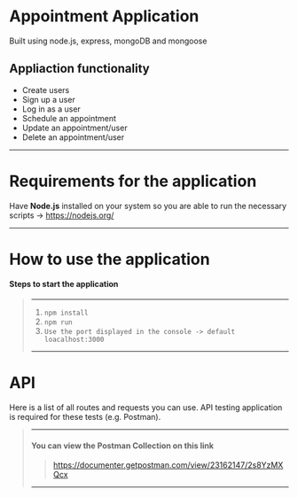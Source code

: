 # Appointment Application

Built using node.js, express, mongoDB and mongoose

## Appliaction functionality

- Create users
- Sign up a user
- Log in as a user
- Schedule an appointment
- Update an appointment/user
- Delete an appointment/user

---

# Requirements for the application

Have **Node.js** installed on your system so you are able to run the necessary scripts -> https://nodejs.org/

---

# How to use the application

#### Steps to start the application

> ---
>
> 1. `npm install`
> 2. `npm run`
> 3. `Use the port displayed in the console -> default loacalhost:3000`
>
> ---

# API

Here is a list of all routes and requests you can use.
API testing application is required for these tests (e.g. Postman).

> ---
>
> #### You can view the Postman Collection on this link
>
> > https://documenter.getpostman.com/view/23162147/2s8YzMXQcx
>
> ---
